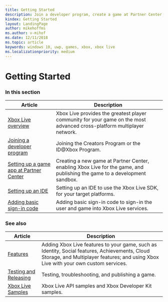 ```yaml
---
title: Getting Started
description: Join a developer program, create a game at Partner Center, add the Xbox Live SDK to your IDE, and write basic sign-in code.
kindex: Getting Started
layout: LandingPage
author: mikehoffms
ms.author: v-mihof
ms.date: 12/11/2018
ms.topic: article
keywords: windows 10, uwp, games, xbox, xbox live
ms.localizationpriority: medium
---
```


# Getting Started


### In this section

| Article | Description |
|---------|-------------|
| [Xbox Live overview](live-xbl-overview.md) | Xbox Live provides the greatest player community for your game on the most advanced cross-platform multiplayer network. |
| [Joining a developer program](join-dev-program/live-join-dev-program-nav.md) | Joining the Creators Program or the ID@Xbox Program. |
| [Setting up a game app at Partner Center](setup-partner-center/live-setup-partner-center-nav.md) | Creating a new game at Partner Center, enabling Xbox Live for the game, and publishing the game to a development sandbox. |
| [Setting up an IDE](setup-ide/live-setup-ide-nav.md) | Setting up an IDE to use the Xbox Live SDK, for your target platforms. |
| [Adding basic sign-in code](add-signin-code/live-add-signin-code-nav.md) | Adding basic sign-in code to sign-in the user and game into Xbox Live services. |


### See also

| Article | Description |
|---------|-------------|
| [Features](../features/live-features-nav.md) | Adding Xbox Live features to your game, such as Identity, Social features, Achievements, Cloud Storage, and Multiplayer features; and using Xbox Live with your own custom services. |
| [Testing and Releasing](../test-release/live-test-release-nav.md) | Testing, troubleshooting, and publishing a game. |
| [Xbox Live Samples](../api-ref/live-samples.md) | Xbox Live API samples and Xbox Developer Kit samples. |

